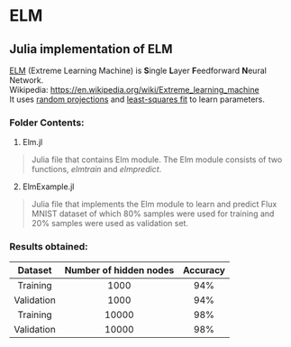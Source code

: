 # ELM  
## Julia implementation of ELM  
[ELM](http://www.ntu.edu.sg/home/egbhuang/) (Extreme Learning Machine) is **S**ingle **L**ayer **F**eedforward **N**eural Network.  
Wikipedia: https://en.wikipedia.org/wiki/Extreme_learning_machine  
It uses [random projections](https://en.wikipedia.org/wiki/Random_projection) and [least-squares fit](https://en.wikipedia.org/wiki/Least-squares_fit) to learn parameters.  

### Folder Contents:  
1. Elm.jl
> Julia file that contains Elm module. The Elm module consists of two functions, *elmtrain* and *elmpredict*.
2. ElmExample.jl
> Julia file that implements the Elm module to learn and predict Flux MNIST dataset of which 80% samples were used for training and 20% samples were used as validation set.  


### Results obtained:

| Dataset       |Number of hidden nodes | Accuracy      |
|:-------------:|:---------------------:|:-------------:|
| Training      | 1000                  |  94%          |
| Validation    | 1000                  |  94%          |
| Training      | 10000                 |  98%          |
| Validation    | 10000                 |  98%          |
